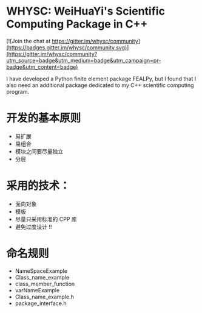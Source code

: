 # WHYSC: WeiHuaYi's Scientific Computing Package in C++

[![Join the chat at https://gitter.im/whysc/community](https://badges.gitter.im/whysc/community.svg)](https://gitter.im/whysc/community?utm_source=badge&utm_medium=badge&utm_campaign=pr-badge&utm_content=badge)

I have developed a Python finite element package FEALPy, but I found that I also need
an additional package dedicated to my C++ scientific computing program.


# 开发的基本原则

* 易扩展
* 易组合
* 模块之间要尽量独立
* 分层

# 采用的技术：

* 面向对象
* 模板
* 尽量只采用标准的 CPP 库
* 避免过度设计 !!

# 命名规则

* NameSpaceExample
* Class_name_example
* class_member_function
* varNameExample
* Class_name_example.h
* package_interface.h
